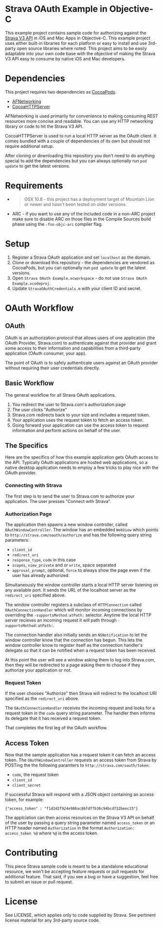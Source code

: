 # Strava OAuth Example in Objective-C

This example project contains sample code for authorizing against the [Strava V3 API](http://developer.strava.com) in iOS and Mac Apps in Objective-C. This
example project uses either built-in libraries for each platform or easy to
install and use 3rd-party open source libraries where noted. This project aims
to be easily adaptable into your own code base with the objective of making the
Strava V3 API easy to consume by native iOS and Mac developers.

# Dependencies

This project requires two dependencies as [CocoaPods](http://cocoapods.org).

* [AFNetworking](https://github.com/AFNetworking/AFNetworking)
* [CocoaHTTPServer](https://github.com/robbiehanson/CocoaHTTPServer)

AFNetworking is used primarily for convenience to making consuming REST
resources more concise and readable. You can use any HTTP networking library or
code to hit the Strava V3 API.

CocoaHTTPServer is used to run a local HTTP server as the OAuth client. It
comes bundled with a couple of dependencies of its own but should not require
additional setup.

After cloning or downloading this repository you don't need to do anything
special to add the dependencies but you can always optionally run `pod update`
to get the latest versions.

# Requirements

* > OSX 10.8 - this project has a deployment target of Mountain Lion or newer
and hasn't been tested on older versions.
* ARC - if you want to use any of the included code in a non-ARC project make
sure to disable ARC on those files in the Compile Sources build phase using the
`-fno-objc-arc` compiler flag.

# Setup

1. Register a Strava OAuth application and set `localhost` as the domain.
2. Clone or download this repository - the dependencies are vendored as
CocoaPods, but you can optionally run `pod update` to get the latest
versions.
3. Open `Strava OAuth Example.xcworkspace` - do not use `Strava OAuth
Example.xcodeproj`.
4. Update `StravaOAuthCredentials.m` with your client ID and secret.

# OAuth Workflow

OAuth
-----

OAuth is an authorization protocol that allows users of one application (the
OAuth Provider, Strava.com) to authenticate against that provider and grant 
some access to their information and capabilities from a third-party 
application (OAuth consumer, your app).

The point of OAuth is to safely authenticate users against an OAuth provider
without requiring their user credentials directly.

Basic Workflow
--------------

The general workflow for all Strava OAuth applications.

1. You redirect the user to Strava.com's authorization page
2. The user clicks "Authorize"
3. Strava.com redirects back to your size and includes a request token.
4. Your application uses the request token to fetch an access token.
5. Going forward your application can use the access token to request 
information and perform actions on behalf of the user.

The Specifics
------------

Here are the specifics of how this example application gets OAuth access to the
API. Typically OAuth applications are hosted web applications, so a native
desktop application needs to employ a few tricks to play nice with the OAuth
provider.

### Connecting with Strava

The first step is to send the user to Strava.com to authorize your application.
The user presses "Connect with Strava".

### Authorization Page

The application then spawns a new window controller, called
`OAuthWindowController`. The window has an embedded `WebView` which points to
`http://strava.com/oauth/authorize` and has the following query string
parameters:

* `client_id`
* `redirect_uri`
* `response_type`, `code` in this case
* `scopes`, `view_private` and or `write`, space separated
* `approval_prompt`, optional, `force` to always show the page even if the 
user has already authorized.

Simultaneously the window controller starts a local HTTP server listening on 
any available port. It sends the URL of the localhost server as the 
`redirect_uri` specified above.

The window controller registers a subclass of `HTTPConnection` called
`OAuthConnectionHandler` which will monitor incoming connections by overriding
the `-supportsMethod:atPath:` selector. Anytime the local HTTP server recieves
an incoming request it will path through `-supportsMethod:atPath:`.

The connection handler also initially sends an `NSNotification` to let the
window controller know that the connection has begun. This lets the window
controller know to register itself as the connection handler's delegate so that
it can be notified when a request token has been received.

At this point the user will see a window asking them to log into Strava.com,
then they will be redirected to a page asking them to choose if they authorize
your application or not.

### Request Token

If the user chooses "Authorize" then Strava will redirect to the localhost URI
specified as the `redirect_uri` above.

The `OAuthConnectionHandler` receives the incoming request and looks for a
request token in the `code` query string parameter. The handler then informs 
its delegate that it has received a request token.

That completes the first leg of the OAuth workflow.

## Access Token

Now that the sample application has a request token it can fetch an access token. The `OAuthWindowController` requests an access token from Strava by POSTing the the following paramters to `http://strava.com/oauth/token`:

* `code`, the request token
* `client_id`
* `client_secret`

If successful Strava will respond with a JSON object containing an access 
token, for example:

    {"access_token" : "f1d2d2f924e986ac86fdf7b36c94bcdf32beec15"}

The applciation can then access resources on the Strava V3 API on behalf of the user by passing a query string parameter named `access_token` or an HTTP header named `Authorization` in the format `Authorization: access_token %@` where `%@` is the access token.

# Contributing

This piece Strava sample code is meant to be a standalone educational resource,
we won't be accepting feature requests or pull requests for additional feature.
That said, if you see a bug or have a suggestion, feel free to submit an issue
or pull request.

# License

See LICENSE, which applies only to code supplied by Strava. See pertinent
license material for any 3rd-party source code.
